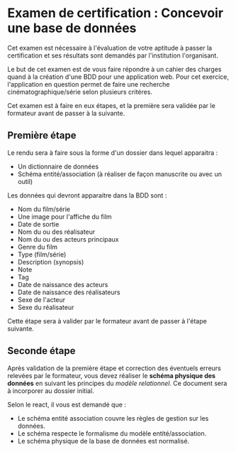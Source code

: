 # Examen de certification : Concevoir une base de données

Cet examen est  nécessaire à l'évaluation de votre aptitude à passer la certification et ses résultats sont demandés par l'institution l'organisant.

Le but de cet examen est de vous faire répondre à un cahier des charges quand à la création d'une BDD pour une application web. Pour cet exercice, l'application en question permet de faire une recherche cinématographique/série selon plusieurs critéres.

Cet examen est à faire en eux étapes, et la première sera validée par le formateur avant de passer à la suivante. 

## Première étape

Le rendu sera à faire sous la forme d'un dossier dans lequel apparaitra :

- Un dictionnaire de données
- Schéma entité/association (à réaliser de façon manuscrite ou avec un outil)

Les données qui devront apparaitre dans la BDD sont : 

- Nom du film/série
- Une image pour l'affiche du film
- Date de sortie
- Nom du ou des réalisateur
- Nom du ou des acteurs principaux
- Genre du film
- Type (film/série)
- Description (synopsis)
- Note
- Tag
- Date de naissance des acteurs
- Date de naissance des réalisateurs
- Sexe de l'acteur
- Sexe du réalisateur

Cette étape sera à valider par le formateur avant de passer à l'étape suivante.

## Seconde étape

Après validation de la première étape et correction des éventuels erreurs relevées par le formateur, vous devez réaliser le **schéma physique des données** en suivant les principes du _modèle relationnel_. Ce document sera à incorporer au dossier initial.

Selon le react, il vous est demandé que : 

- Le schéma entité association couvre les règles de gestion sur les données.
- Le schéma respecte le formalisme du modèle entité/association.
- Le schéma physique de la base de données est normalisé.
